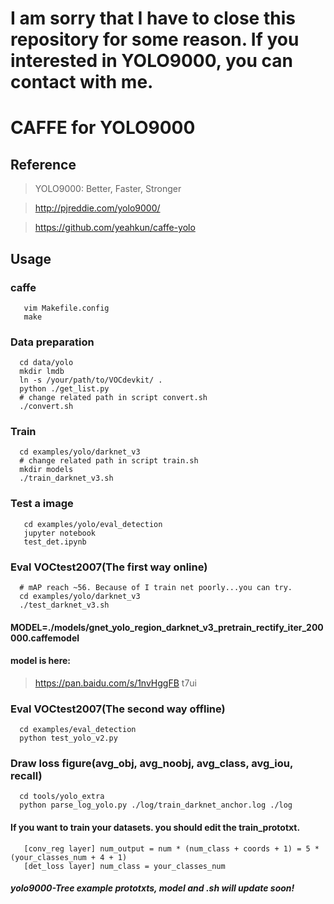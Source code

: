 # I am sorry that I have to close this repository for some reason. If you interested in YOLO9000, you can contact with me. 

# CAFFE for YOLO9000

## Reference

> YOLO9000: Better, Faster, Stronger

> http://pjreddie.com/yolo9000/

> https://github.com/yeahkun/caffe-yolo
## Usage

### caffe
```Shell
   vim Makefile.config
   make
```

### Data preparation
```Shell
  cd data/yolo
  mkdir lmdb
  ln -s /your/path/to/VOCdevkit/ .
  python ./get_list.py
  # change related path in script convert.sh
  ./convert.sh 
```

### Train
```Shell
  cd examples/yolo/darknet_v3
  # change related path in script train.sh
  mkdir models
  ./train_darknet_v3.sh
```
### Test a image
```
   cd examples/yolo/eval_detection
   jupyter notebook
   test_det.ipynb
```

### Eval VOCtest2007(The first way online)
```Shell
  # mAP reach ~56. Because of I train net poorly...you can try.
  cd examples/yolo/darknet_v3
  ./test_darknet_v3.sh
```
#### MODEL=./models/gnet_yolo_region_darknet_v3_pretrain_rectify_iter_200000.caffemodel
#### model is here:
> https://pan.baidu.com/s/1nvHggFB     t7ui

### Eval VOCtest2007(The second way offline)
```Shell
  cd examples/eval_detection
  python test_yolo_v2.py
```

### Draw loss figure(avg_obj, avg_noobj, avg_class, avg_iou, recall)
```
  cd tools/yolo_extra
  python parse_log_yolo.py ./log/train_darknet_anchor.log ./log
```

#### If you want to train your datasets. you should edit the train_prototxt. 
```
   [conv_reg layer] num_output = num * (num_class + coords + 1) = 5 * (your_classes_num + 4 + 1)
   [det_loss layer] num_class = your_classes_num
```

##### yolo9000-Tree example prototxts, model and .sh will update soon!
